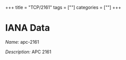+++
title = "TCP/2161"
tags = [""]
categories = [""]
+++

# IANA Data

_Name:_ apc-2161

_Description:_ APC 2161

